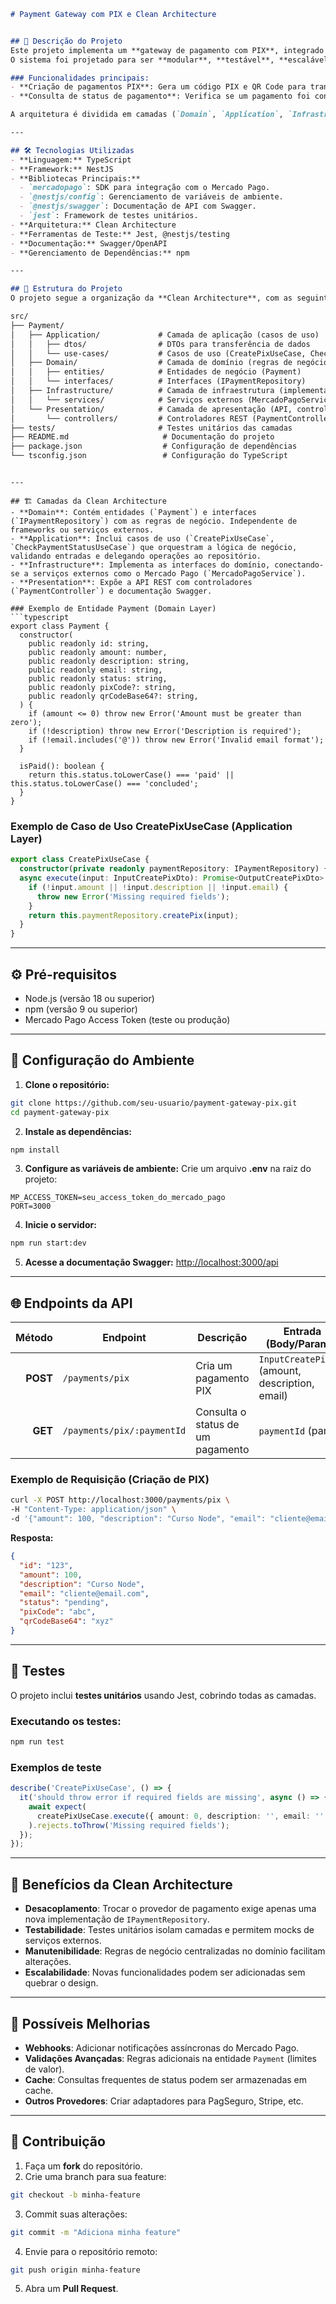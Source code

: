 ```markdown
# Payment Gateway com PIX e Clean Architecture


## 📄 Descrição do Projeto
Este projeto implementa um **gateway de pagamento com PIX**, integrado ao **Mercado Pago**, utilizando o framework **NestJS** e seguindo os princípios da **Clean Architecture**.  
O sistema foi projetado para ser **modular**, **testável**, **escalável** e **independente de tecnologias externas**, permitindo fácil manutenção e troca de provedores de pagamento (ex.: Mercado Pago por PagSeguro).  

### Funcionalidades principais:
- **Criação de pagamentos PIX**: Gera um código PIX e QR Code para transações instantâneas.  
- **Consulta de status de pagamento**: Verifica se um pagamento foi concluído.  

A arquitetura é dividida em camadas (`Domain`, `Application`, `Infrastructure`, `Presentation`), garantindo separação de responsabilidades e aderência às boas práticas de desenvolvimento.

---

## 🛠️ Tecnologias Utilizadas
- **Linguagem:** TypeScript  
- **Framework:** NestJS  
- **Bibliotecas Principais:**
  - `mercadopago`: SDK para integração com o Mercado Pago.
  - `@nestjs/config`: Gerenciamento de variáveis de ambiente.
  - `@nestjs/swagger`: Documentação de API com Swagger.
  - `jest`: Framework de testes unitários.
- **Arquitetura:** Clean Architecture  
- **Ferramentas de Teste:** Jest, @nestjs/testing  
- **Documentação:** Swagger/OpenAPI  
- **Gerenciamento de Dependências:** npm  

---

## 📂 Estrutura do Projeto
O projeto segue a organização da **Clean Architecture**, com as seguintes camadas:

src/
├── Payment/
│   ├── Application/             # Camada de aplicação (casos de uso)
│   │   ├── dtos/                # DTOs para transferência de dados
│   │   └── use-cases/           # Casos de uso (CreatePixUseCase, CheckPaymentStatusUseCase)
│   ├── Domain/                  # Camada de domínio (regras de negócio)
│   │   ├── entities/            # Entidades de negócio (Payment)
│   │   └── interfaces/          # Interfaces (IPaymentRepository)
│   ├── Infrastructure/          # Camada de infraestrutura (implementações externas)
│   │   └── services/            # Serviços externos (MercadoPagoService)
│   └── Presentation/            # Camada de apresentação (API, controladores)
│       └── controllers/         # Controladores REST (PaymentController)
├── tests/                       # Testes unitários das camadas
├── README.md                     # Documentação do projeto
├── package.json                  # Configuração de dependências
└── tsconfig.json                 # Configuração do TypeScript


```
````

---

## 🏗️ Camadas da Clean Architecture
- **Domain**: Contém entidades (`Payment`) e interfaces (`IPaymentRepository`) com as regras de negócio. Independente de frameworks ou serviços externos.  
- **Application**: Inclui casos de uso (`CreatePixUseCase`, `CheckPaymentStatusUseCase`) que orquestram a lógica de negócio, validando entradas e delegando operações ao repositório.  
- **Infrastructure**: Implementa as interfaces do domínio, conectando-se a serviços externos como o Mercado Pago (`MercadoPagoService`).  
- **Presentation**: Expõe a API REST com controladores (`PaymentController`) e documentação Swagger.

### Exemplo de Entidade Payment (Domain Layer)
```typescript
export class Payment {
  constructor(
    public readonly id: string,
    public readonly amount: number,
    public readonly description: string,
    public readonly email: string,
    public readonly status: string,
    public readonly pixCode?: string,
    public readonly qrCodeBase64?: string,
  ) {
    if (amount <= 0) throw new Error('Amount must be greater than zero');
    if (!description) throw new Error('Description is required');
    if (!email.includes('@')) throw new Error('Invalid email format');
  }

  isPaid(): boolean {
    return this.status.toLowerCase() === 'paid' || this.status.toLowerCase() === 'concluded';
  }
}
````

### Exemplo de Caso de Uso CreatePixUseCase (Application Layer)

```typescript
export class CreatePixUseCase {
  constructor(private readonly paymentRepository: IPaymentRepository) {}
  async execute(input: InputCreatePixDto): Promise<OutputCreatePixDto> {
    if (!input.amount || !input.description || !input.email) {
      throw new Error('Missing required fields');
    }
    return this.paymentRepository.createPix(input);
  }
}
```

---

## ⚙️ Pré-requisitos

* Node.js (versão 18 ou superior)
* npm (versão 9 ou superior)
* Mercado Pago Access Token (teste ou produção)

---

## 🚀 Configuração do Ambiente

1. **Clone o repositório:**

```bash
git clone https://github.com/seu-usuario/payment-gateway-pix.git
cd payment-gateway-pix
```

2. **Instale as dependências:**

```bash
npm install
```

3. **Configure as variáveis de ambiente:**
   Crie um arquivo **.env** na raiz do projeto:

```
MP_ACCESS_TOKEN=seu_access_token_do_mercado_pago
PORT=3000
```

4. **Inicie o servidor:**

```bash
npm run start:dev
```

5. **Acesse a documentação Swagger:**
   [http://localhost:3000/api](http://localhost:3000/api)

---

## 🌐 Endpoints da API

|   Método | Endpoint                   | Descrição                         | Entrada (Body/Params)                            | Saída                                                  |
| -------: | -------------------------- | --------------------------------- | ------------------------------------------------ | ------------------------------------------------------ |
| **POST** | `/payments/pix`            | Cria um pagamento PIX             | `InputCreatePixDto` (amount, description, email) | `OutputCreatePixDto` (id, pixCode, qrCodeBase64, etc.) |
|  **GET** | `/payments/pix/:paymentId` | Consulta o status de um pagamento | `paymentId` (param)                              | `OutputPaymentStatusDto` (paymentId, status)           |

### Exemplo de Requisição (Criação de PIX)

```bash
curl -X POST http://localhost:3000/payments/pix \
-H "Content-Type: application/json" \
-d '{"amount": 100, "description": "Curso Node", "email": "cliente@email.com"}'
```

**Resposta:**

```json
{
  "id": "123",
  "amount": 100,
  "description": "Curso Node",
  "email": "cliente@email.com",
  "status": "pending",
  "pixCode": "abc",
  "qrCodeBase64": "xyz"
}
```

---

## 🧪 Testes

O projeto inclui **testes unitários** usando Jest, cobrindo todas as camadas.

### Executando os testes:

```bash
npm run test
```

### Exemplos de teste

```typescript
describe('CreatePixUseCase', () => {
  it('should throw error if required fields are missing', async () => {
    await expect(
      createPixUseCase.execute({ amount: 0, description: '', email: '' }),
    ).rejects.toThrow('Missing required fields');
  });
});
```

---

## 🌟 Benefícios da Clean Architecture

* **Desacoplamento**: Trocar o provedor de pagamento exige apenas uma nova implementação de `IPaymentRepository`.
* **Testabilidade**: Testes unitários isolam camadas e permitem mocks de serviços externos.
* **Manutenibilidade**: Regras de negócio centralizadas no domínio facilitam alterações.
* **Escalabilidade**: Novas funcionalidades podem ser adicionadas sem quebrar o design.

---

## 🔮 Possíveis Melhorias

* **Webhooks**: Adicionar notificações assíncronas do Mercado Pago.
* **Validações Avançadas**: Regras adicionais na entidade `Payment` (limites de valor).
* **Cache**: Consultas frequentes de status podem ser armazenadas em cache.
* **Outros Provedores**: Criar adaptadores para PagSeguro, Stripe, etc.

---

## 🤝 Contribuição

1. Faça um **fork** do repositório.
2. Crie uma branch para sua feature:

```bash
git checkout -b minha-feature
```

3. Commit suas alterações:

```bash
git commit -m "Adiciona minha feature"
```

4. Envie para o repositório remoto:

```bash
git push origin minha-feature
```

5. Abra um **Pull Request**.
